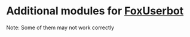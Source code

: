 <h1>Additional modules for <a href="https://github.com/FoxUserbot/FoxUserbot">FoxUserbot</a></h1>
<p>Note: Some of them may not work correctly</p>

